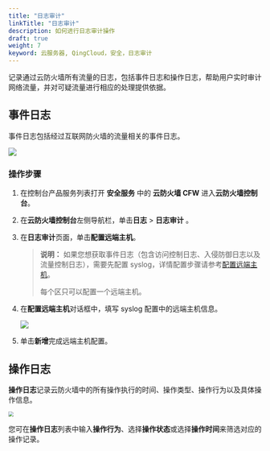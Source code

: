```yaml
---
title: "日志审计"
linkTitle: "日志审计"
description: 如何进行日志审计操作
draft: true
weight: 7
keyword: 云服务器, QingCloud，安全，日志审计
---
```


记录通过云防火墙所有流量的日志，包括事件日志和操作日志，帮助用户实时审计网络流量，并对可疑流量进行相应的处理提供依据。

## 事件日志

事件日志包括经过互联网防火墙的流量相关的事件日志。

![](../_images/log.png)

### 操作步骤

1. 在控制台产品服务列表打开 **安全服务** 中的 **云防火墙 CFW** 进入**云防火墙控制台**。

2. 在**云防火墙控制台**左侧导航栏，单击**日志** > **日志审计** 。

3. 在**日志审计**页面，单击**配置远端主机**。

   > **说明：**
   > 如果您想获取事件日志（包含访问控制日志、入侵防御日志以及流量控制日志），需要先配置 syslog，详情配置步骤请参考[配置远端主机](/security/firewall/manual/rsyslog/)。
   >
   > 每个区只可以配置一个远端主机。

4. 在**配置远端主机**对话框中，填写 syslog 配置中的远端主机信息。

   ![](../_images/set_vm.png)

5. 单击**新增**完成远端主机配置。

## 操作日志

**操作日志**记录云防火墙中的所有操作执行的时间、操作类型、操作行为以及具体操作信息。

<img src="../_images/manual_log.png" style="zoom:60%;" />

您可在**操作日志**列表中输入**操作行为**、选择**操作状态**或选择**操作时间**来筛选对应的操作记录。